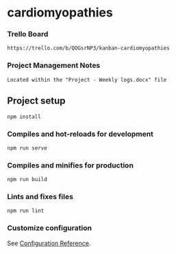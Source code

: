 # cardiomyopathies

### Trello Board

```
https://trello.com/b/QOGsrNP3/kanban-cardiomyopathies
```

### Project Management Notes

```
Located within the "Project - Weekly logs.docx" file
```

## Project setup

```
npm install
```

### Compiles and hot-reloads for development

```
npm run serve
```

### Compiles and minifies for production

```
npm run build
```

### Lints and fixes files

```
npm run lint
```

### Customize configuration

See [Configuration Reference](https://cli.vuejs.org/config/).
